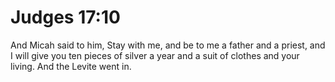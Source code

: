 # Judges 17:10

And Micah said to him, Stay with me, and be to me a father and a priest, and I will give you ten pieces of silver a year and a suit of clothes and your living. And the Levite went in.
